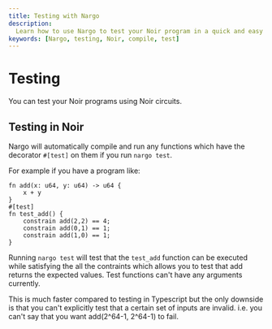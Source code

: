 ```yaml
---
title: Testing with Nargo
description:
  Learn how to use Nargo to test your Noir program in a quick and easy way
keywords: [Nargo, testing, Noir, compile, test]
---
```


# Testing

You can test your Noir programs using Noir circuits.

## Testing in Noir

Nargo will automatically compile and run any functions which have the decorator `#[test]` on them if you run `nargo test`.

For example if you have a program like:

```rust,noplaypen
fn add(x: u64, y: u64) -> u64 {
    x + y
}
#[test]
fn test_add() {
    constrain add(2,2) == 4;
    constrain add(0,1) == 1;
    constrain add(1,0) == 1;
}
```

Running `nargo test` will test that the `test_add` function can be executed while satisfying the all the contraints which allows you to test that add returns the expected values. Test functions can't have any arguments currently.

This is much faster compared to testing in Typescript but the only downside is that you can't explicitly test that a certain set of inputs are invalid.
i.e. you can't say that you want add(2^64-1, 2^64-1) to fail.
